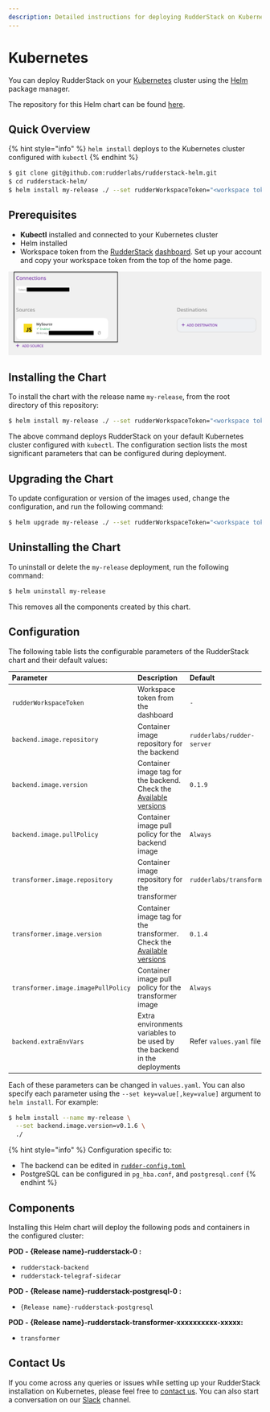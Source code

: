 ```yaml
---
description: Detailed instructions for deploying RudderStack on Kubernetes
---
```


# Kubernetes

You can deploy RudderStack on your [Kubernetes](http://kubernetes.io) cluster using the [Helm](https://helm.sh) package manager. 

The repository for this Helm chart can be found [here](https://github.com/rudderlabs/rudderstack-helm).

## Quick Overview

{% hint style="info" %}
`helm install` deploys to the Kubernetes cluster configured with `kubectl`
{% endhint %}

```bash
$ git clone git@github.com:rudderlabs/rudderstack-helm.git
$ cd rudderstack-helm/
$ helm install my-release ./ --set rudderWorkspaceToken="<workspace token from the dashboard>"
```

## Prerequisites

* **Kubectl** installed and connected to your Kubernetes cluster
* Helm installed
* Workspace token from the [RudderStack](https://app.rudderlabs.com/signup) [dashboard](https://app.rudderlabs.com/signup). Set up your account and copy your workspace token from the top of the home page.

![Workspace Token](../.gitbook/assets/write-key-vs-token%20%282%29%20%281%29%20%282%29%20%283%29%20%283%29%20%283%29%20%283%29%20%281%29%20%283%29.png)

## Installing the Chart

To install the chart with the release name `my-release`, from the root directory of this repository:

```bash
$ helm install my-release ./ --set rudderWorkspaceToken="<workspace token from the dashboard>"
```

The above command deploys RudderStack on your default Kubernetes cluster configured with `kubectl`. The configuration section lists the most significant parameters that can be configured during deployment.

## Upgrading the Chart

To update configuration or version of the images used, change the configuration, and run the following command:

```bash
$ helm upgrade my-release ./ --set rudderWorkspaceToken="<workspace token from the dashboard>"
```

## Uninstalling the Chart

To uninstall or delete the `my-release` deployment, run the following command:

```bash
$ helm uninstall my-release
```

This removes all the components created by this chart.

## Configuration

The following table lists the configurable parameters of the RudderStack chart and their default values:

| Parameter | Description | Default |
| :--- | :--- | :--- |
| `rudderWorkspaceToken` | Workspace token from the dashboard | `-` |
| `backend.image.repository` | Container image repository for the backend | `rudderlabs/rudder-server` |
| `backend.image.version` | Container image tag for the backend. Check the   [Available versions](https://hub.docker.com/r/rudderlabs/rudder-server/tags) | `0.1.9` |
| `backend.image.pullPolicy` | Container image pull policy for the backend image | `Always` |
| `transformer.image.repository` | Container image repository for the transformer | `rudderlabs/transformer` |
| `transformer.image.version` | Container image tag for the transformer. Check the  [Available versions](https://hub.docker.com/r/rudderlabs/rudder-transformer/tags) | `0.1.4` |
| `transformer.image.imagePullPolicy` | Container image pull policy for the transformer image | `Always` |
| `backend.extraEnvVars` | Extra environments variables to be used by the backend in the deployments | Refer `values.yaml` file |

Each of these parameters can be changed in `values.yaml`. You can also specify each parameter using the `--set key=value[,key=value]` argument to `helm install`. For example:

```bash
$ helm install --name my-release \
  --set backend.image.version=v0.1.6 \
  ./
```

{% hint style="info" %}
Configuration specific to:

* The backend can be edited in [`rudder-config.toml`](https://docs.rudderlabs.com/administrators-guide/config-parameters)
* PostgreSQL can be configured in `pg_hba.conf`, and `postgresql.conf`
{% endhint %}

## Components

Installing this Helm chart will deploy the following pods and containers in the configured cluster:

**POD - {Release name}-rudderstack-0 :**

* `rudderstack-backend`
* `rudderstack-telegraf-sidecar`

**POD - {Release name}-rudderstack-postgresql-0 :**

* `{Release name}-rudderstack-postgresql`

**POD - {Release name}-rudderstack-transformer-xxxxxxxxxx-xxxxx:**

* `transformer`

## Contact Us

If you come across any queries or issues while setting up your RudderStack installation on Kubernetes, please feel free to [contact us](mailto:%20docs@rudderstack.com). You can also start a conversation on our [Slack](https://resources.rudderstack.com/join-rudderstack-slack) channel.

